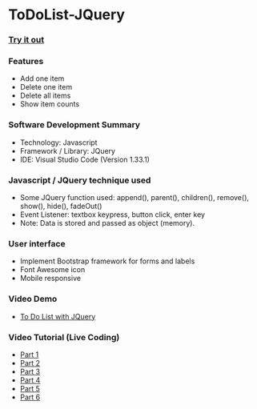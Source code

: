 # ToDoList-JQuery

### [Try it out](http://js.findingsteve.net/ToDoList.cshtml)

### Features
- Add one item
- Delete one item
- Delete all items
- Show item counts

### Software Development Summary
- Technology: Javascript
- Framework / Library: JQuery
- IDE: Visual Studio Code (Version 1.33.1)

### Javascript / JQuery technique used
- Some JQuery function used: append(), parent(), children(), remove(), show(), hide(), fadeOut()
- Event Listener: textbox keypress, button click, enter key
- Note: Data is stored and passed as object (memory).

### User interface
- Implement Bootstrap framework for forms and labels
- Font Awesome icon
- Mobile responsive

### Video Demo
- [To Do List with JQuery](https://youtu.be/L2OuJMdIt9M)

### Video Tutorial (Live Coding)
- [Part 1](https://youtu.be/_VXBNgIgQf0)
- [Part 2](https://youtu.be/kq70cZ1ovvM)
- [Part 3](https://youtu.be/JHe_F_08ZY8)
- [Part 4](https://youtu.be/A6DWu8wY9rY)
- [Part 5](https://youtu.be/TrAmnBjvus4)
- [Part 6](https://youtu.be/7G2M5YlqezY)
